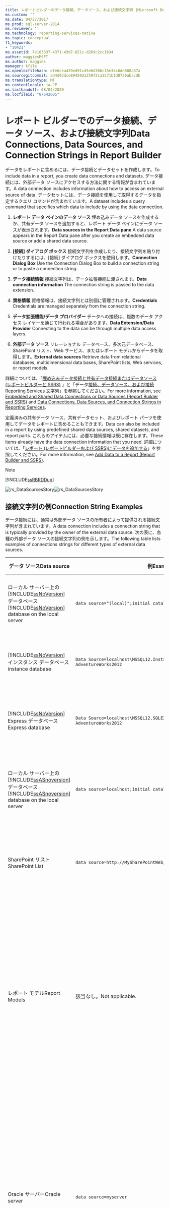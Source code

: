 ```yaml
---
title: レポートビルダーのデータ接続、データソース、および接続文字列 |Microsoft Docs
ms.custom: ''
ms.date: 04/27/2017
ms.prod: sql-server-2014
ms.reviewer: ''
ms.technology: reporting-services-native
ms.topic: conceptual
f1_keywords:
- "10421"
ms.assetid: 7e103637-4371-43d7-821c-d269c2cc1b34
author: maggiesMSFT
ms.author: maggies
manager: kfile
ms.openlocfilehash: efe6cea439ed91cd5e6d306c15e34c6dd688a37a
ms.sourcegitcommit: ad4d92dce894592a259721a1571b1d8736abacdb
ms.translationtype: MT
ms.contentlocale: ja-JP
ms.lasthandoff: 08/04/2020
ms.locfileid: "87642605"
---
```

# <a name="data-connections-data-sources-and-connection-strings-in-report-builder"></a><span data-ttu-id="5eb1b-102">レポート ビルダーでのデータ接続、データ ソース、および接続文字列</span><span class="sxs-lookup"><span data-stu-id="5eb1b-102">Data Connections, Data Sources, and Connection Strings in Report Builder</span></span>
  <span data-ttu-id="5eb1b-103">データをレポートに含めるには、データ接続とデータセットを作成します。</span><span class="sxs-lookup"><span data-stu-id="5eb1b-103">To include data in a report, you create data connections and datasets.</span></span> <span data-ttu-id="5eb1b-104">データ接続には、外部データ ソースにアクセスする方法に関する情報が含まれています。</span><span class="sxs-lookup"><span data-stu-id="5eb1b-104">A data connection includes information about how to access an external source of data.</span></span> <span data-ttu-id="5eb1b-105">データセットには、データ接続を使用して取得するデータを指定するクエリ コマンドが含まれています。</span><span class="sxs-lookup"><span data-stu-id="5eb1b-105">A dataset includes a query command that specifies which data to include by using the data connection.</span></span>  
  
1.  <span data-ttu-id="5eb1b-106">**レポート データ ペインのデータ ソース** 埋め込みデータ ソースを作成するか、共有データ ソースを追加すると、レポート データ ペインにデータ ソースが表示されます。</span><span class="sxs-lookup"><span data-stu-id="5eb1b-106">**Data sources in the Report Data pane** A data source appears in the Report Data pane after you create an embedded data source or add a shared data source.</span></span>  
  
2.  <span data-ttu-id="5eb1b-107">**[接続] ダイアログ ボックス** 接続文字列を作成したり、接続文字列を貼り付けたりするには、[接続] ダイアログ ボックスを使用します。</span><span class="sxs-lookup"><span data-stu-id="5eb1b-107">**Connection Dialog Box** Use the Connection Dialog Box to build a connection string or to paste a connection string.</span></span>  
  
3.  <span data-ttu-id="5eb1b-108">**データ接続情報** 接続文字列は、データ拡張機能に渡されます。</span><span class="sxs-lookup"><span data-stu-id="5eb1b-108">**Data connection information** The connection string is passed to the data extension.</span></span>  
  
4.  <span data-ttu-id="5eb1b-109">**資格情報** 資格情報は、接続文字列とは別個に管理されます。</span><span class="sxs-lookup"><span data-stu-id="5eb1b-109">**Credentials** Credentials are managed separately from the connection string.</span></span>  
  
5.  <span data-ttu-id="5eb1b-110">**データ拡張機能/データ プロバイダー** データへの接続は、複数のデータ アクセス レイヤーを通じて行われる場合があります。</span><span class="sxs-lookup"><span data-stu-id="5eb1b-110">**Data Extension/Data Provider** Connecting to the data can be through multiple data access layers.</span></span>  
  
6.  <span data-ttu-id="5eb1b-111">**外部データ ソース** リレーショナル データベース、多次元データベース、SharePoint リスト、Web サービス、またはレポート モデルからデータを取得します。</span><span class="sxs-lookup"><span data-stu-id="5eb1b-111">**External data sources** Retrieve data from relational databases, multidimensional data bases, SharePoint lists, Web services, or report models.</span></span>  
  
 <span data-ttu-id="5eb1b-112">詳細については、「[埋め込みデータ接続と共有データ接続またはデータソース &#40;レポートビルダーと SSRS&#41;](../../2014/reporting-services/embedded-and-shared-data-connections-or-data-sources-report-builder-and-ssrs.md) 」と「データ[接続、データソース、および接続 Reporting Services 文字列](../../2014/reporting-services/data-connections-data-sources-and-connection-strings-in-reporting-services.md)」を参照してください。</span><span class="sxs-lookup"><span data-stu-id="5eb1b-112">For more information, see [Embedded and Shared Data Connections or Data Sources &#40;Report Builder and SSRS&#41;](../../2014/reporting-services/embedded-and-shared-data-connections-or-data-sources-report-builder-and-ssrs.md) and [Data Connections, Data Sources, and Connection Strings in Reporting Services](../../2014/reporting-services/data-connections-data-sources-and-connection-strings-in-reporting-services.md).</span></span>  
  
 <span data-ttu-id="5eb1b-113">定義済みの共有データ ソース、共有データセット、およびレポート パーツを使用してデータをレポートに含めることもできます。</span><span class="sxs-lookup"><span data-stu-id="5eb1b-113">Data can also be included in a report by using predefined shared data sources, shared datasets, and report parts.</span></span> <span data-ttu-id="5eb1b-114">これらのアイテムには、必要な接続情報は既に存在します。</span><span class="sxs-lookup"><span data-stu-id="5eb1b-114">These items already have the data connection information that you need.</span></span> <span data-ttu-id="5eb1b-115">詳細については、「[レポート &#40;レポートビルダーおよび SSRS&#41;にデータを追加する](report-data/report-datasets-ssrs.md)」を参照してください。</span><span class="sxs-lookup"><span data-stu-id="5eb1b-115">For more information, see [Add Data to a Report &#40;Report Builder and SSRS&#41;](report-data/report-datasets-ssrs.md).</span></span>  
  
> [!NOTE]  
>  [!INCLUDE[ssRBRDDup](../includes/ssrbrddup-md.md)]  
  
 <span data-ttu-id="5eb1b-116">![rs_DataSourcesStory](media/rs-datasourcesstory.gif "rs_DataSourcesStory")</span><span class="sxs-lookup"><span data-stu-id="5eb1b-116">![rs_DataSourcesStory](media/rs-datasourcesstory.gif "rs_DataSourcesStory")</span></span>  
  
##  <a name="connection-string-examples"></a><a name="ConnectionString"></a><span data-ttu-id="5eb1b-117">接続文字列の例</span><span class="sxs-lookup"><span data-stu-id="5eb1b-117">Connection String Examples</span></span>  
 <span data-ttu-id="5eb1b-118">データ接続には、通常は外部データ ソースの所有者によって提供される接続文字列が含まれています。</span><span class="sxs-lookup"><span data-stu-id="5eb1b-118">A data connection includes a connection string that is typically provided by the owner of the external data source.</span></span> <span data-ttu-id="5eb1b-119">次の表に、各種の外部データ ソースの接続文字列の例を示します。</span><span class="sxs-lookup"><span data-stu-id="5eb1b-119">The following table lists examples of connections strings for different types of external data sources.</span></span>  
  
|<span data-ttu-id="5eb1b-120">**データ ソース**</span><span class="sxs-lookup"><span data-stu-id="5eb1b-120">**Data source**</span></span>|<span data-ttu-id="5eb1b-121">**例**</span><span class="sxs-lookup"><span data-stu-id="5eb1b-121">**Example**</span></span>|<span data-ttu-id="5eb1b-122">**説明**</span><span class="sxs-lookup"><span data-stu-id="5eb1b-122">**Description**</span></span>|  
|---------------------|-----------------|---------------------|  
|<span data-ttu-id="5eb1b-123">ローカル サーバー上の [!INCLUDE[ssNoVersion](../includes/ssnoversion-md.md)] データベース</span><span class="sxs-lookup"><span data-stu-id="5eb1b-123">[!INCLUDE[ssNoVersion](../includes/ssnoversion-md.md)] database on the local server</span></span>|`data source="(local)";initial catalog=AdventureWorks2012`|<span data-ttu-id="5eb1b-124">データソースの種類をに設定 `SQL Server` します。</span><span class="sxs-lookup"><span data-stu-id="5eb1b-124">Set data source type to `SQL Server`.</span></span>|  
|[!INCLUDE[ssNoVersion](../includes/ssnoversion-md.md)] <span data-ttu-id="5eb1b-125">インスタンス データベース</span><span class="sxs-lookup"><span data-stu-id="5eb1b-125">instance database</span></span>|`Data Source=localhost\MSSQL12.InstanceName; Initial Catalog= AdventureWorks2012`|<span data-ttu-id="5eb1b-126">データソースの種類をに設定 `SQL Server` します。</span><span class="sxs-lookup"><span data-stu-id="5eb1b-126">Set data source type to `SQL Server`.</span></span>|  
|[!INCLUDE[ssNoVersion](../includes/ssnoversion-md.md)] <span data-ttu-id="5eb1b-127">Express データベース</span><span class="sxs-lookup"><span data-stu-id="5eb1b-127">Express database</span></span>|`Data Source=localhost\MSSQL12.SQLEXPRESS; Initial Catalog= AdventureWorks2012`|<span data-ttu-id="5eb1b-128">データソースの種類をに設定 `SQL Server` します。</span><span class="sxs-lookup"><span data-stu-id="5eb1b-128">Set data source type to `SQL Server`.</span></span>|  
|<span data-ttu-id="5eb1b-129">ローカル サーバー上の [!INCLUDE[ssASnoversion](../includes/ssasnoversion-md.md)] データベース</span><span class="sxs-lookup"><span data-stu-id="5eb1b-129">[!INCLUDE[ssASnoversion](../includes/ssasnoversion-md.md)] database on the local server</span></span>|`data source=localhost;initial catalog=Adventure Works DW 2012`|<span data-ttu-id="5eb1b-130">データソースの種類をに設定 `SQL Server Analysis Services` します。</span><span class="sxs-lookup"><span data-stu-id="5eb1b-130">Set data source type to `SQL Server Analysis Services`.</span></span>|  
|<span data-ttu-id="5eb1b-131">SharePoint リスト</span><span class="sxs-lookup"><span data-stu-id="5eb1b-131">SharePoint List</span></span>|`data source=http://MySharePointWeb/MySharePointSite/`|<span data-ttu-id="5eb1b-132">データソースの種類をに設定 `SharePoint List` します。</span><span class="sxs-lookup"><span data-stu-id="5eb1b-132">Set data source type to `SharePoint List`.</span></span>|  
||||  
|<span data-ttu-id="5eb1b-133">レポート モデル</span><span class="sxs-lookup"><span data-stu-id="5eb1b-133">Report Models</span></span>|<span data-ttu-id="5eb1b-134">該当なし。</span><span class="sxs-lookup"><span data-stu-id="5eb1b-134">Not applicable.</span></span>|<span data-ttu-id="5eb1b-135">レポート モデルに対しては接続文字列は必要はありません。</span><span class="sxs-lookup"><span data-stu-id="5eb1b-135">You do not need a connection string for a report model.</span></span> <span data-ttu-id="5eb1b-136">レポート ビルダーで、レポート サーバーを参照し、そのレポート モデルである .smdl ファイルを選択します。</span><span class="sxs-lookup"><span data-stu-id="5eb1b-136">In Report Builder, browse to the report server and select the .smdl file that is the report model.</span></span>|  
|<span data-ttu-id="5eb1b-137">Oracle サーバー</span><span class="sxs-lookup"><span data-stu-id="5eb1b-137">Oracle server</span></span>|`data source=myserver`|<span data-ttu-id="5eb1b-138">データ ソースの種類を `Oracle` に設定します。</span><span class="sxs-lookup"><span data-stu-id="5eb1b-138">Set the data source type to `Oracle`.</span></span> <span data-ttu-id="5eb1b-139">レポート ビルダーがインストールされているコンピューターとレポート サーバーに、Oracle クライアント ツールがインストールされている必要があります。</span><span class="sxs-lookup"><span data-stu-id="5eb1b-139">The Oracle client tools must be installed on the Report Builder computer and on the report server.</span></span>|  
|<span data-ttu-id="5eb1b-140">SAP NetWeaver BI データ ソース</span><span class="sxs-lookup"><span data-stu-id="5eb1b-140">SAP NetWeaver BI data source</span></span>|`DataSource=http://mySAPNetWeaverBIServer:8000/sap/bw/xml/soap/xmla`|<span data-ttu-id="5eb1b-141">データ ソースの種類を `SAP NetWeaver BI` に設定します。</span><span class="sxs-lookup"><span data-stu-id="5eb1b-141">Set the data source type to `SAP NetWeaver BI`.</span></span>|  
|<span data-ttu-id="5eb1b-142">Hyperion Essbase データ ソース</span><span class="sxs-lookup"><span data-stu-id="5eb1b-142">Hyperion Essbase data source</span></span>|`Data Source=http://localhost:13080/aps/XMLA; Initial Catalog=Sample`|<span data-ttu-id="5eb1b-143">データ ソースの種類を `Hyperion Essbase` に設定します。</span><span class="sxs-lookup"><span data-stu-id="5eb1b-143">Set the data source type to `Hyperion Essbase`.</span></span>|  
|<span data-ttu-id="5eb1b-144">Teradata データ ソース</span><span class="sxs-lookup"><span data-stu-id="5eb1b-144">Teradata data source</span></span>|<span data-ttu-id="5eb1b-145">`data source=` *\<NN>.\<NNN>.\<NNN>.\<N>* `;`</span><span class="sxs-lookup"><span data-stu-id="5eb1b-145">`data source=` *\<NN>.\<NNN>.\<NNN>.\<N>* `;`</span></span>|<span data-ttu-id="5eb1b-146">データ ソースの種類を `Teradata` に設定します。</span><span class="sxs-lookup"><span data-stu-id="5eb1b-146">Set the data source type to `Teradata`.</span></span> <span data-ttu-id="5eb1b-147">接続文字列は、各フィールドが 1 ～ 3 桁の 4 つのフィールドで構成されるインターネット プロトコル (IP) アドレスです。</span><span class="sxs-lookup"><span data-stu-id="5eb1b-147">The connection string is an Internet Protocol (IP) address in the form of four fields, where each field can be from one to three digits.</span></span>|  
|<span data-ttu-id="5eb1b-148">Teradata データ ソース</span><span class="sxs-lookup"><span data-stu-id="5eb1b-148">Teradata data source</span></span>|<span data-ttu-id="5eb1b-149">`Database=` *\<database name>* `; data source=` *\<NN*N*>.\<NNN>.\<NNN>.\<N*NN*>*`;Use X Views=False;Restrict to Default Database=True`</span><span class="sxs-lookup"><span data-stu-id="5eb1b-149">`Database=` *\<database name>* `; data source=` *\<NN*N*>.\<NNN>.\<NNN>.\<N*NN*>*`;Use X Views=False;Restrict to Default Database=True`</span></span>|<span data-ttu-id="5eb1b-150">前の例と同様に、データ ソースの種類を `Teradata` に設定します。</span><span class="sxs-lookup"><span data-stu-id="5eb1b-150">Set the data source type to `Teradata`, similar to the previous example.</span></span> <span data-ttu-id="5eb1b-151">Database タグで指定した既定のデータベースのみを使用して、データ間の関係を自動的に検出しないようにしてください。</span><span class="sxs-lookup"><span data-stu-id="5eb1b-151">Only use the default database that is specified in the Database tag, and do not automatically discover data relationships.</span></span>|  
|<span data-ttu-id="5eb1b-152">XML データ ソース、Web サービス</span><span class="sxs-lookup"><span data-stu-id="5eb1b-152">XML data source, Web service</span></span>|`data source=http://adventure-works.com/results.aspx`|<span data-ttu-id="5eb1b-153">データ ソースの種類を `XML` に設定します。</span><span class="sxs-lookup"><span data-stu-id="5eb1b-153">Set the data source type to `XML`.</span></span> <span data-ttu-id="5eb1b-154">接続文字列は、Web サービス記述言語 (WSDL) をサポートする Web サービスの URL です。</span><span class="sxs-lookup"><span data-stu-id="5eb1b-154">The connection string is a URL for a web service that supports Web Services Definition Language (WSDL).</span></span>|  
|<span data-ttu-id="5eb1b-155">XML データ ソース、XML ドキュメント</span><span class="sxs-lookup"><span data-stu-id="5eb1b-155">XML data source, XML document</span></span>|`http://localhost/XML/Customers.xml`|<span data-ttu-id="5eb1b-156">データ ソースの種類を `XML` に設定します。</span><span class="sxs-lookup"><span data-stu-id="5eb1b-156">Set the data source type to `XML`.</span></span> <span data-ttu-id="5eb1b-157">接続文字列は XML ドキュメントへの URL です。</span><span class="sxs-lookup"><span data-stu-id="5eb1b-157">The connection string is a URL to the XML document.</span></span>|  
|<span data-ttu-id="5eb1b-158">XML データ ソース、埋め込み XML ドキュメント</span><span class="sxs-lookup"><span data-stu-id="5eb1b-158">XML data source, embedded XML document</span></span>|<span data-ttu-id="5eb1b-159">*空*</span><span class="sxs-lookup"><span data-stu-id="5eb1b-159">*Empty*</span></span>|<span data-ttu-id="5eb1b-160">データ ソースの種類を `XML` に設定します。</span><span class="sxs-lookup"><span data-stu-id="5eb1b-160">Set the data source type to `XML`.</span></span> <span data-ttu-id="5eb1b-161">XML データはレポート定義に埋め込まれています。</span><span class="sxs-lookup"><span data-stu-id="5eb1b-161">The XML data is embedded in the report definition.</span></span>|  
  
 <span data-ttu-id="5eb1b-162">各接続の種類の詳細については、「 [ssrs&#41;&#40;の外部データソースからのデータの追加](report-data/add-data-from-external-data-sources-ssrs.md)」および「 [Reporting Services &#40;Ssrs&#41;でサポートされるデータソース](create-deploy-and-manage-mobile-and-paginated-reports.md)」を参照してください。</span><span class="sxs-lookup"><span data-stu-id="5eb1b-162">For more information about each connection type, see [Add Data from External Data Sources &#40;SSRS&#41;](report-data/add-data-from-external-data-sources-ssrs.md) and [Data Sources Supported by Reporting Services &#40;SSRS&#41;](create-deploy-and-manage-mobile-and-paginated-reports.md).</span></span>  
  

  
##  <a name="creating-data-sources"></a><a name="Creating"></a><span data-ttu-id="5eb1b-163">データソースの作成</span><span class="sxs-lookup"><span data-stu-id="5eb1b-163">Creating Data Sources</span></span>  
 <span data-ttu-id="5eb1b-164">埋め込みデータ ソースを作成するには、データへのアクセスに必要な接続文字列と資格情報が必要です。</span><span class="sxs-lookup"><span data-stu-id="5eb1b-164">To create an embedded data source, you must have a connection string and the credentials that you need to access the data.</span></span> <span data-ttu-id="5eb1b-165">通常、この情報は、データ ソースの所有者から得られます。</span><span class="sxs-lookup"><span data-stu-id="5eb1b-165">This information usually comes from the owner of the data source.</span></span> <span data-ttu-id="5eb1b-166">データ接続は、データ ソースの一部としてレポート定義に格納されます。</span><span class="sxs-lookup"><span data-stu-id="5eb1b-166">The data connection is saved in the report definition as part of the data source.</span></span> <span data-ttu-id="5eb1b-167">資格情報は、接続とは別に管理されます。</span><span class="sxs-lookup"><span data-stu-id="5eb1b-167">Credentials are managed independently from the connection.</span></span> <span data-ttu-id="5eb1b-168">詳細な手順については、「[データ接続またはデータソース &#40;レポートビルダーと SSRS&#41;の追加と検証](report-data/add-and-verify-a-data-connection-report-builder-and-ssrs.md)」を参照してください。</span><span class="sxs-lookup"><span data-stu-id="5eb1b-168">For step-by-step instructions, see [Add and Verify a Data Connection or Data Source &#40;Report Builder and SSRS&#41;](report-data/add-and-verify-a-data-connection-report-builder-and-ssrs.md).</span></span>  
  
> [!NOTE]  
>  <span data-ttu-id="5eb1b-169">資格情報によっては、レポート ビルダーが使用するすべてのシナリオをサポートしていない場合があります。レポート ビルダーが使用するシナリオには、クエリ デザイナーでのクエリの実行、コンピューターがレポート サーバーに接続していない場合のレポートのプレビュー、レポート サーバーからのレポートの実行があります。</span><span class="sxs-lookup"><span data-stu-id="5eb1b-169">Some types of credentials might not support all the scenarios that Report Builder uses: to run a query in the query designer, preview a report from your computer when you are not connected to a report server, and run the report from the report server.</span></span> <span data-ttu-id="5eb1b-170">可能な限り共有データソースを使用することをお勧めします。</span><span class="sxs-lookup"><span data-stu-id="5eb1b-170">We recommend that you use shared data sources whenever possible.</span></span> <span data-ttu-id="5eb1b-171">レポート サーバー上の共有データ ソースごとに資格情報を保存できます。</span><span class="sxs-lookup"><span data-stu-id="5eb1b-171">You can store credentials for a shared data source on the report server.</span></span> <span data-ttu-id="5eb1b-172">詳細については、「 [レポート ビルダーでの資格情報の指定](../../2014/reporting-services/specify-credentials-in-report-builder.md)」を参照してください。</span><span class="sxs-lookup"><span data-stu-id="5eb1b-172">For more information, see [Specify Credentials in Report Builder](../../2014/reporting-services/specify-credentials-in-report-builder.md).</span></span>  
  
 <span data-ttu-id="5eb1b-173">共有データソースを作成するには、レポートサーバー上にデータソースを直接作成するためにレポートマネージャーを使用するか、でレポートデザイナーのような作成環境を使用する必要があり [!INCLUDE[ssNoVersion](../includes/ssnoversion-md.md)] [!INCLUDE[ssBIDevStudioFull](../includes/ssbidevstudiofull-md.md)] ます。</span><span class="sxs-lookup"><span data-stu-id="5eb1b-173">To create a shared data source, you must use Report Manager to create the data source directly on the report server, or use an authoring environment such as Report Designer in [!INCLUDE[ssNoVersion](../includes/ssnoversion-md.md)] [!INCLUDE[ssBIDevStudioFull](../includes/ssbidevstudiofull-md.md)].</span></span> <span data-ttu-id="5eb1b-174">詳細については、「 [SSRS&#41;&#40;の埋め込みデータソースまたは共有データソースの作成](../../2014/reporting-services/create-an-embedded-or-shared-data-source-ssrs.md)」を参照してください。</span><span class="sxs-lookup"><span data-stu-id="5eb1b-174">For more information, see [Create an Embedded or Shared Data Source &#40;SSRS&#41;](../../2014/reporting-services/create-an-embedded-or-shared-data-source-ssrs.md).</span></span>  
  

  
## <a name="see-also"></a><span data-ttu-id="5eb1b-175">参照</span><span class="sxs-lookup"><span data-stu-id="5eb1b-175">See Also</span></span>  
 <span data-ttu-id="5eb1b-176">[レポート &#40;レポートビルダーおよび SSRS&#41;にデータを追加する](report-data/report-datasets-ssrs.md) </span><span class="sxs-lookup"><span data-stu-id="5eb1b-176">[Add Data to a Report &#40;Report Builder and SSRS&#41;](report-data/report-datasets-ssrs.md) </span></span>  
 [<span data-ttu-id="5eb1b-177">レポート パーツ &#40;レポート ビルダーおよび SSRS&#41;</span><span class="sxs-lookup"><span data-stu-id="5eb1b-177">Report Parts &#40;Report Builder and SSRS&#41;</span></span>](report-parts-report-builder-and-ssrs.md)  
  
  
